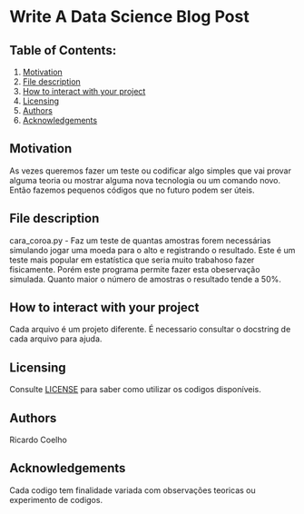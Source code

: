 # Write A Data Science Blog Post 

## Table of Contents:

1. [Motivation](#motivation)
2. [File description](#file)
3. [How to interact with your project](#interact)
4. [Licensing](#licensing)
5. [Authors](#author)
6. [Acknowledgements](#ack)

## Motivation <a name="motivation"></a>
As vezes queremos fazer um teste ou codificar algo simples que vai provar alguma teoria ou mostrar alguma nova tecnologia ou um comando novo. Então fazemos pequenos códigos que no futuro podem ser úteis.    

## File description <a name="file"></a>
cara_coroa.py - Faz um teste de quantas amostras forem necessárias simulando jogar uma moeda para o alto e registrando o resultado. Este é um teste mais popular em estatística que seria muito trabahoso fazer fisicamente. Porém este programa permite fazer esta obeservação simulada. Quanto maior o número de amostras o resultado tende a 50%.

## How to interact with your project <a name="interact"></a>
Cada arquivo é um projeto diferente. É necessario consultar o docstring de cada arquivo para ajuda.

## Licensing <a name="licensing"></a>
Consulte [LICENSE](https://github.com/ricamos/MiniCodigos/blob/master/LICENSE) para saber como utilizar os codigos disponíveis.

## Authors <a name="author"></a>
Ricardo Coelho

## Acknowledgements <a name="ack"></a>
Cada codigo tem finalidade variada com observações teoricas ou experimento de codigos.
